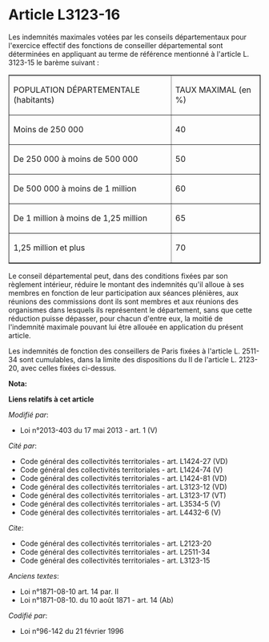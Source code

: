 # Article L3123-16

Les indemnités maximales votées par les conseils départementaux pour l'exercice effectif des fonctions de conseiller
départemental sont déterminées en appliquant au terme de référence mentionné à l'article L. 3123-15 le barème suivant : 

<table cellpadding="0" cellspacing="0" align="center" width="378" border="1">
  <tbody>
    <tr>
      <td>

POPULATION DÉPARTEMENTALE (habitants) 

</td>
      <td>

TAUX MAXIMAL (en %) 

</td>
    </tr>
    <tr>
      <td valign="top">

Moins de 250 000 

</td>
      <td valign="top">

40 

</td>
    </tr>
    <tr>
      <td valign="top">

De 250 000 à moins de 500 000 

</td>
      <td valign="top">

50 

</td>
    </tr>
    <tr>
      <td valign="top">

De 500 000 à moins de 1 million 

</td>
      <td valign="top">

60 

</td>
    </tr>
    <tr>
      <td valign="top">

De 1 million à moins de 1,25 million 

</td>
      <td valign="top">

65 

</td>
    </tr>
    <tr>
      <td valign="top">

1,25 million et plus 

</td>
      <td valign="top">

70 

</td>
    </tr>
  </tbody>
</table>

Le conseil départemental  peut, dans des conditions fixées par son règlement intérieur, réduire le montant des indemnités
qu'il alloue à ses membres en fonction de leur participation aux séances plénières, aux réunions des commissions dont ils
sont membres et aux réunions des organismes dans lesquels ils représentent le département, sans que cette réduction puisse
dépasser, pour chacun d'entre eux, la moitié de l'indemnité maximale pouvant lui être allouée en application du présent
article. 

Les indemnités de fonction des conseillers de Paris fixées à l'article L. 2511-34 sont cumulables, dans la limite des
dispositions du II de l'article L. 2123-20, avec celles fixées ci-dessus.

**Nota:**



**Liens relatifs à cet article**

_Modifié par_:

  - Loi n°2013-403 du 17 mai 2013 - art. 1 (V)

_Cité par_:

  - Code général des collectivités territoriales - art. L1424-27 (VD)
  - Code général des collectivités territoriales - art. L1424-74 (V)
  - Code général des collectivités territoriales - art. L1424-81 (VD)
  - Code général des collectivités territoriales - art. L3123-12 (VD)
  - Code général des collectivités territoriales - art. L3123-17 (VT)
  - Code général des collectivités territoriales - art. L3534-5 (V)
  - Code général des collectivités territoriales - art. L4432-6 (V)

_Cite_:

  - Code général des collectivités territoriales - art. L2123-20
  - Code général des collectivités territoriales - art. L2511-34
  - Code général des collectivités territoriales - art. L3123-15

_Anciens textes_:

  - Loi n°1871-08-10 art. 14 par. II
  - Loi n°1871-08-10. du 10 août 1871 - art. 14 (Ab)

_Codifié par_:

  - Loi n°96-142 du 21 février 1996
